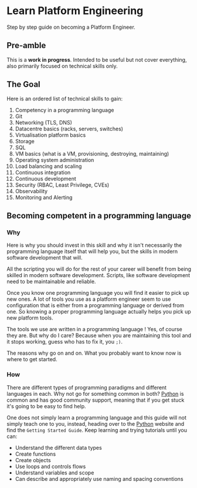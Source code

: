 # Learn Platform Engineering
Step by step guide on becoming a Platform Engineer.

## Pre-amble
This is a **work in progress**. Intended to be useful but not cover everything, also primarily
focused on technical skills only.

## The Goal

Here is an ordered list of technical skills to gain:

1. Competency in a programming language
1. Git
1. Networking (TLS, DNS)
1. Datacentre basics (racks, servers, switches)
1. Virtualisation platform basics
1. Storage
1. SQL
1. VM basics (what is a VM, provisioning, destroying, maintaining)
1. Operating system administration
1. Load balancing and scaling
1. Continuous integration
1. Continuous development
1. Security (RBAC, Least Privilege, CVEs)
1. Observability
1. Monitoring and Alerting

## Becoming competent in a programming language

### Why
Here is why you should invest in this skill and why it isn't necessarily the programming language
itself that will help you, but the skills in modern software development that will.

All the scripting you will do for the rest of your career will benefit from being skilled in modern
software development. Scripts, like software development need to be maintainable and reliable.

Once you know one programming language you will find it easier to pick up new ones. A lot of tools
you use as a platform engineer seem to use configuration that is either from a programming language
or derived from one. So knowing a proper programming language actually helps you pick up new platform
tools.

The tools we use are written in a programming language ! Yes, of course they are. But why do I care?
Because when you are maintaining this tool and it stops working, guess who has to fix it, you `;)`.

The reasons why go on and on. What you probably want to know now is where to get started.

### How
There are different types of programming paradigms and different languages in each. Why not go for
something common in both? [Python] is common and has good community support, meaning that if you
get stuck it's going to be easy to find help.

One does not simply learn a programming language and this guide will not simply teach one to you,
instead, heading over to the [Python] website and find the `Getting Started Guide`. Keep learning and
trying tutorials until you can:

- Understand the different data types
- Create functions
- Create objects
- Use loops and controls flows
- Understand variables and scope
- Can describe and appropriately use naming and spacing conventions

[Python]: <https://www.python.org>